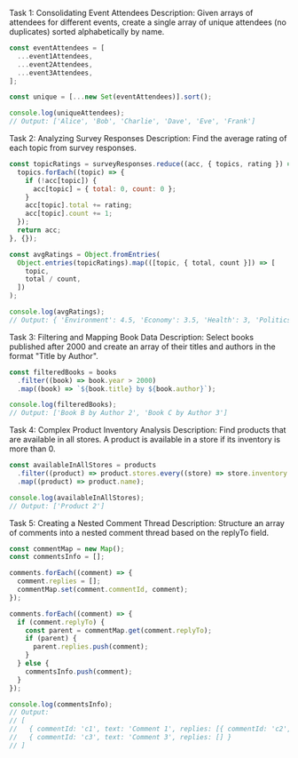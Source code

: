 Task 1: Consolidating Event Attendees
Description: Given arrays of attendees for different events, create a single array of unique attendees (no duplicates) sorted alphabetically by name.

```js
const eventAttendees = [
  ...event1Attendees,
  ...event2Attendees,
  ...event3Attendees,
];

const unique = [...new Set(eventAttendees)].sort();

console.log(uniqueAttendees);
// Output: ['Alice', 'Bob', 'Charlie', 'Dave', 'Eve', 'Frank']
```

Task 2: Analyzing Survey Responses
Description: Find the average rating of each topic from survey responses.

```js
const topicRatings = surveyResponses.reduce((acc, { topics, rating }) => {
  topics.forEach((topic) => {
    if (!acc[topic]) {
      acc[topic] = { total: 0, count: 0 };
    }
    acc[topic].total += rating;
    acc[topic].count += 1;
  });
  return acc;
}, {});

const avgRatings = Object.fromEntries(
  Object.entries(topicRatings).map(([topic, { total, count }]) => [
    topic,
    total / count,
  ])
);

console.log(avgRatings);
// Output: { 'Environment': 4.5, 'Economy': 3.5, 'Health': 3, 'Politics': 5 }
```

Task 3: Filtering and Mapping Book Data
Description: Select books published after 2000 and create an array of their titles and authors in the format "Title by Author".

```js
const filteredBooks = books
  .filter((book) => book.year > 2000)
  .map((book) => `${book.title} by ${book.author}`);

console.log(filteredBooks);
// Output: ['Book B by Author 2', 'Book C by Author 3']
```

Task 4: Complex Product Inventory Analysis
Description: Find products that are available in all stores. A product is available in a store if its inventory is more than 0.

```js
const availableInAllStores = products
  .filter((product) => product.stores.every((store) => store.inventory > 0))
  .map((product) => product.name);

console.log(availableInAllStores);
// Output: ['Product 2']
```

Task 5: Creating a Nested Comment Thread
Description: Structure an array of comments into a nested comment thread based on the replyTo field.

```js
const commentMap = new Map();
const commentsInfo = [];

comments.forEach((comment) => {
  comment.replies = [];
  commentMap.set(comment.commentId, comment);
});

comments.forEach((comment) => {
  if (comment.replyTo) {
    const parent = commentMap.get(comment.replyTo);
    if (parent) {
      parent.replies.push(comment);
    }
  } else {
    commentsInfo.push(comment);
  }
});

console.log(commentsInfo);
// Output:
// [
//   { commentId: 'c1', text: 'Comment 1', replies: [{ commentId: 'c2', text: 'Comment 2', replies: [] }] },
//   { commentId: 'c3', text: 'Comment 3', replies: [] }
// ]
```
